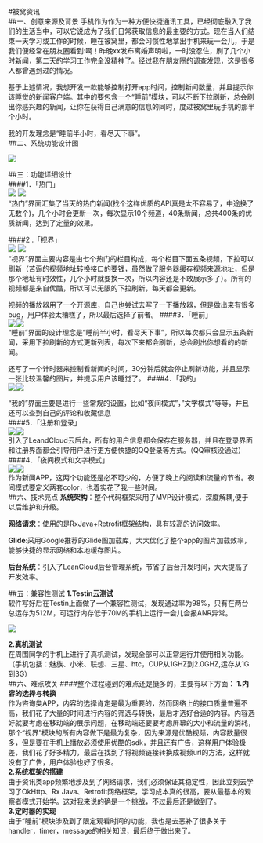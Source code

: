 #被窝资讯    
##一、创意来源及背景
手机作为作为一种方便快捷通讯工具，已经彻底融入了我们的生活当中，可以它说成为了我们日常获取信息的最主要的方式。现在当人们结束一天学习或工作的时候，睡在被窝里，都会习惯性地拿出手机来玩一会儿，于是我们便经常在朋友圈看到:啊！昨晚xx发布离婚声明啦，一时没忍住，刷了几个小时新闻，第二天的学习工作完全没精神了。经过我在朋友圈的调查发现，这是很多人都曾遇到过的情况。  

基于上述情况，我想开发一款能够控制打开app时间，控制新闻数量，并且提示你该睡觉的新闻客户端。其中的要包含一个“睡前”模块，可以不断下拉刷新，总会刷出你感兴趣的新闻，让你在获得自己满意的信息的同时，度过被窝里玩手机的那半个小时。  

我的开发理念是“睡前半小时，看尽天下事”。  
##二、系统功能设计图  


![](http://opil9ev82.bkt.clouddn.com/%E5%9B%BE%E7%89%87-0.png)
  
##三：功能详细设计  
####1．「热门」  
![](http://opil9ev82.bkt.clouddn.com/%E5%9B%BE%E7%89%87-1.png)
![](http://opil9ev82.bkt.clouddn.com/%E5%9B%BE%E7%89%87-2.png)    
“热门”界面汇集了当天的热门新闻(找个这样优质的API真是太不容易了，中途换了无数个)，几个小时会更新一次，每次显示10个频道，40条新闻，总共400条的优质新闻，达到了定量的效果。  

####2 .「视界」  
![](http://cfqxv.img48.wal8.com/img48/556291_20160902232720/1472831368.jpg)
![](http://cfqxv.img48.wal8.com/img48/556291_20160902232720/14728313698.jpg)  
“视界”界面主要内容是由七个热门的栏目构成，每个栏目下面五条视频，下拉可以刷新（苦逼的视频地址转换接口的要钱，虽然做了服务器缓存视频来源地址，但是那个地址有时效性，几个小时就要换一次，所以内容还是不敢展示多了）。所有的视频都是来自优酷，所以可以无限的下拉刷新，每天都会更新。  

视频的播放器用了一个开源库，自己也尝试去写了一下播放器，但是做出来有很多bug，用户体验太糟糕了，所以最后选择了前者。
####3．「睡前」  
![](http://opil9ev82.bkt.clouddn.com/%E5%9B%BE%E7%89%87-3.png)![](http://opil9ev82.bkt.clouddn.com/%E5%9B%BE%E7%89%87-4.png)   
“睡前”界面的设计理念是“睡前半小时，看尽天下事”，所以每次都只会显示五条新闻，采用下拉刷新的方式更新列表，每次下来都会刷新，总会刷出你想看的的新闻。  

还写了一个计时器来控制看新闻的时间，30分钟后就会停止刷新功能，并且显示一张比较温馨的图片，并提示用户该睡觉了。
####4．「我的」  
![](http://opil9ev82.bkt.clouddn.com/%E5%9B%BE%E7%89%87-5.png)![](http://opil9ev82.bkt.clouddn.com/%E5%9B%BE%E7%89%87-6.png)   

“我的”界面主要是进行一些常规的设置，比如“夜间模式”，”文字模式”等等，并且还可以查到自己的评论和收藏信息  
####5．「注册和登录」  
![](http://opil9ev82.bkt.clouddn.com/%E5%9B%BE%E7%89%87-7.png)![](http://opil9ev82.bkt.clouddn.com/%E5%9B%BE%E7%89%87-8.png)  
 引入了LeandCloud云后台，所有的用户信息都会保存在服务器，并且在登录界面和注册界面都会引导用户进行更方便快捷的QQ登录等方式。（QQ审核没通过）  
####4．「夜间模式和文字模式」  
![](http://opil9ev82.bkt.clouddn.com/%E5%9B%BE%E7%89%87-11.png)![](http://opil9ev82.bkt.clouddn.com/%E5%9B%BE%E7%89%87-12.png)  
  作为新闻APP，这两个功能还是必不可少的，方便了晚上的阅读和流量的节省。夜间模式要定义两套color，也着实花了我一些时间。  
##六、技术亮点
**系统架构**：整个代码框架采用了MVP设计模式，深度解耦,便于以后维护和升级。  

**网络请求**：使用的是RxJava+Retrofit框架结构，具有较高的访问效率。  

**Glide**:采用Google推荐的Glide图加载库，大大优化了整个app的图片加载效率，能够快捷的显示网络和本地缓存图片。  

**后台系统**：引入了LeanCloud后台管理系统，节省了后台开发时间，大大提高了开发效率。
  
##五：兼容性测试
**1.Testin云测试**  
软件写好后在Testin上面做了一个兼容性测试，发现通过率为98%，只有在两台总运存为512M，可运行内存低于70M的手机上运行一会儿会报ANR异常。  

![](http://opil9ev82.bkt.clouddn.com/%E4%BA%91%E6%B5%8B%E8%AF%95.png)    

**2.真机测试**  
在周围同学的手机上进行了真机测试，发现全部可以正常运行并使用相关功能。（手机包括：魅族、小米、联想、三星、htc，CUP从1GHZ到2.0GHZ,运存从1G到3G）  
##六、难点攻关
####整个过程碰到的难点还是挺多的，主要有以下方面：
**1.内容的选择与转换**  
作为咨询类APP，内容的选择肯定是最为重要的，然而网络上的接口质量普遍不高，我们花了大量的时间进行内容的筛选与转换，最后才选好合适的内容。内容选好就要考虑在移动端的展示问题，在移动端还要要考虑屏幕的大小和流量的消耗，那个“视界”模块的所有内容做下是最为复杂，因为来源是优酷视频，内容数量很多，但是要在手机上播放必须使用优酷的sdk，并且还有广告，这样用户体验极差，我们花了好多精力，最后在找到了将视频链接转换成视频url的方法，这样就没有了广告，用户体验也好了很多。  
**2.系统框架的搭建**  
 由于资讯类app频繁地涉及到了网络请求，我们必须保证其稳定性，因此立刻去学习了OkHttp、Rx	Java、Retrofit网络框架，学习成本真的很高，要从最基本的观察者模式开始学。这对我来说的确是一个挑战，不过最后还是做到了。  
**3.定时器的实现**  
由于“睡前”模块涉及到了限定观看时间的功能，我也是去恶补了很多关于handler，timer，message的相关知识，最后终于做出来了。

